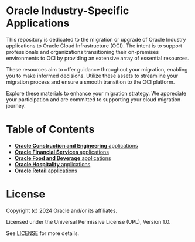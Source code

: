 # Oracle Industry-Specific Applications
 
This repository is dedicated to the migration or upgrade of Oracle Industry applications to Oracle Cloud Infrastructure (OCI). The intent is to support professionals and organizations transitioning their on-premises environments to OCI by providing an extensive array of essential resources.

These resources aim to offer guidance throughout your migration, enabling you to make informed decisions. Utilize these assets to streamline your migration process and ensure a smooth transition to the OCI platform.

Explore these materials to enhance your migration strategy. We appreciate your participation and are committed to supporting your cloud migration journey.
 
# Table of Contents

 - [**Oracle Construction and Engineering** applications](./construction-engineering)
 - [**Oracle Financial Services** applications](./financial-services)
 - [**Oracle Food and Beverage** applications](./food-beverage)
 - [**Oracle Hospitality** applications](./hospitality)
 - [**Oracle Retail** applications](./retail)
<!-- for future use   - [**Oracle Energy and Water** applications](./energy-water)               -->
<!-- for future use   - [**Oracle Communications** applications](./communications)               -->
<!-- for future use   - [**Oracle Health** applications](./health)                               -->
<!-- for future use   - [**Oracle Life Sciences** applications](./life-sciences)                 -->
<!-- for future use   - [**Oracle Local Government** applications](./local-government)           -->

# License
 
Copyright (c) 2024 Oracle and/or its affiliates.
 
Licensed under the Universal Permissive License (UPL), Version 1.0.
 
See [LICENSE](https://github.com/oracle-devrel/technology-engineering/blob/main/LICENSE) for more details.
